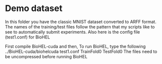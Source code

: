 # Demo dataset
In this folder you have the classic MNIST dataset converted to ARFF format. The names of the training/test files follow the pattern that my scripts like to see to automatically submit experiments. Also here is the config file (test1.conf) for BioHEL

First compile BioHEL-cuda and then, To run BioHEL, type the following ../BioHEL-cuda/biohelcuda test1.conf TrainFold0 TestFold0
The files need to be uncompressed before running BioHEL
